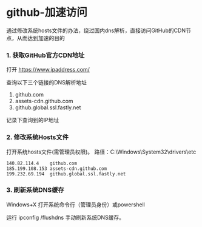 # github-加速访问

通过修改系统hosts文件的办法，绕过国内dns解析，直接访问GitHub的CDN节点，从而达到加速的目的



### 1. 获取GitHub官方CDN地址
 
打开 https://www.ipaddress.com/

查询以下三个链接的DNS解析地址

1. github.com
2. assets-cdn.github.com
3. github.global.ssl.fastly.net

记录下查询到的IP地址

### 2. 修改系统Hosts文件

打开系统hosts文件(需管理员权限)。
路径：C:\Windows\System32\drivers\etc

```
140.82.114.4	github.com
185.199.108.153	assets-cdn.github.com
199.232.69.194	github.global.ssl.fastly.net
```

### 3. 刷新系统DNS缓存

Windows+X 打开系统命令行（管理员身份）或powershell

运行 ipconfig /flushdns 手动刷新系统DNS缓存。

